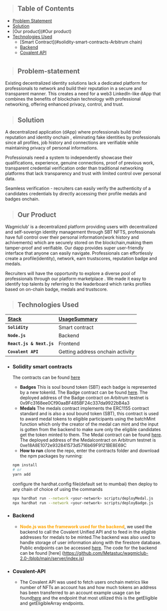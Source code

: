 

> ## Table of Contents

-   [Problem Statement](#Problem-statement)
-   [Solution](#Solution)
-   [Our product](#Our product) 
-   [Technologies Used](#technologies-used)
    -   [Smart Contract](#solidity-smart-contracts-Arbitrum chain)
    -   [Backend](#backend)
    -   [Covalent API](#Covalent-API)
#

> ## Problem-statement


Existing decentralized identity solutions lack a dedicated platform for professionals to network 
and build their reputation in a secure and transparent manner. This creates a need for a web3 
LinkedIn-like dApp that combines the benefits of blockchain technology with professional networking, 
offering enhanced privacy, control, and trust.

> ## Solution
A decentralized application (dApp) where professionals build their reputation and identity onchain ,
eliminating fake identities by professionals since all profiles, job history and connections  are verifiable while
maintaining privacy of personal informations.


Professionals need a system to independently showcase their qualifications, experience, genuine
connections, proof of previous work, transparent credential verification order than traditional networking  
platforms that lack transparency and trust with limited control over personal data.

Seamless verification - recruiters can easily verify the authenticity of a candidates credentials by directly
accessing their profile medals and badges onchain.

> ## Our Product
Wagmiclub’ is a decentralized platform providing users with decentralized and self-soverign identity management through SBT NFTS, professionals
have full control over their personal information(work history and achivements)  which are securely stored on the blockchain,making them tamper-proof
and verifiable.
Our dapp provides super user-friendly interface that anyone can easily navigate.  Professionals can effortlessly create a profile(identity), network,
earn trustscores, reputation badge and medals.
  
Recruiters will have the opportunity to explore a diverse pool of  professionals through our platform marketplace . We made it easy to identify 
top talents by referring to the leaderboard which ranks  profiles based on on-chain badge, medals and trustscore. 

> ## Technologies Used

| <b><u>Stack</u></b>      | <b><u>UsageSummary</u></b>                           |
| :----------------------- | :--------------------------------------------------- |
| **`Solidity`**           | Smart contract                                       |
| **`Node.js`**            | Backend                                              |
| **`React.js & Next.js`** | Frontend                                             |
| **`Covalent API`**       | Getting address onchain activity                     |

-   ### **Solidity smart contracts**

    The contracts can be found [here](https://github.com/Metastuc/wagmiclub-arbitrum/tree/main/contracts)

    -   **Badges** This is soul bound token (SBT) each badge is represented by a new tokenId. The Badge contract can be found [here](https://github.com/Metastuc/wagmiclub-arbitrum/blob/main/contracts/contracts/Badge.sol). The deployed address of the Badge contract on Arbitrum testnet is 0x9Fc3168ee0Cf90aaBF485BF24c337da9922bB4a3
    -   **Medals** The medals contract implements the ERC1155 contract standard and is also a soul bound token (SBT), this contract is used to award medal tokens to eligible participants using the batchMint function which only the creator of the medal can mint and the input is gotten from the backend to make sure only the eligible candidates get the token minted to them. The Medal contract can be found [here](https://github.com/Metastuc/wagmiclub-arbitrum/blob/main/contracts/contracts/Medal.sol). The deployed address of the Medalcontract on Arbitrum testnet is 0xe18A8E1072e932841573d5716b69F9121BE8E69C
    -   **How to run** clone the repo, enter the contracts folder and download the npm packages by running: 
    ```bash
    npm install
    # or
    yarn add
    ```
    configure the hardhat.config file(default set to mumbai) then deploy to any chain of choice of using the commands
    ```bash
    npx hardhat run --network <your-network> scripts/deployMedal.js
    npx hardhat run --network <your-network> scripts/deployBadge.js
    ```

-   ### **Backend**

    -   <b style="color: orange">Node.js was the framework used for the backend</b>, we used the backend to call the Covalent Unified API and to feed in the eligible addresses for medals to be minted.The backend was also used to handle storage of user information along with the firestore database. Public endpoints can be accessed [here](wagmi-backend.up.railway.app). The code for the backend can be found [here] (https://github.com/Metastuc/wagmiclub-2.0-/blob/main/server/index.js)
    
-   ### **Covalent-API**

    -   The Covalent API was used to fetch users onchain metrics like number of NFTs an account has and how much tokens an address has been transferred to an account example usage can be found[here](https://github.com/Metastuc/wagmiclub-arbitrum/blob/main/server/index.js) and the endpoint that most utilized this is the getEligible and getEligibleArray endpoints.
